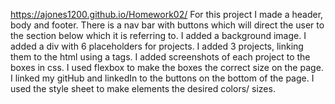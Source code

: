 https://ajones1200.github.io/Homework02/
For this project I made a header, body and footer. 
There is a nav bar with buttons which will direct the user to the section below which it is referring to. 
I added a background image.
I added a div with 6 placeholders for projects. 
I added 3 projects, linking them to the html using a tags.
I added screenshots of each project to the boxes in css.
I used flexbox to make the boxes the correct size on the page.
I linked my gitHub and linkedIn to the buttons on the bottom of the page. 
I used the style sheet to make elements the desired colors/ sizes.

